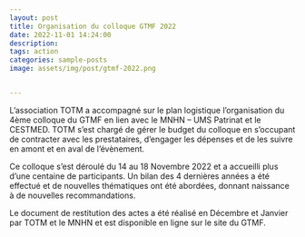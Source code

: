 ```yaml
---
layout: post
title: Organisation du colloque GTMF 2022
date: 2022-11-01 14:24:00
description: 
tags: action
categories: sample-posts
image: assets/img/post/gtmf-2022.png


---
```


L’association TOTM a accompagné sur le plan logistique l’organisation du 4ème colloque du GTMF en lien avec le MNHN – UMS Patrinat et le CESTMED. TOTM s’est chargé de gérer le budget du colloque en s’occupant de contracter avec les prestataires, d’engager les dépenses et de les suivre en amont et en aval de l’évènement.

Ce colloque s’est déroulé du 14 au 18 Novembre 2022 et a accueilli plus d’une centaine de participants. Un bilan des 4 dernières années a été effectué et de nouvelles thématiques ont été abordées, donnant naissance à de nouvelles recommandations.

Le document de restitution des actes a été réalisé en Décembre et Janvier par TOTM et le MNHN et est disponible en ligne sur le site du GTMF.